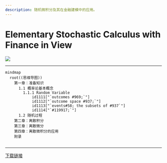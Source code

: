```yaml
---
description: 随机微积分及其在金融建模中的应用。
---
```


# Elementary Stochastic Calculus with Finance in View

![](https://www.worldscientific.com/action/showCoverImage?doi=10.1142/3856)

***

```mermaid
mindmap
  root((思维导图))
    第一章：准备知识 
      1.1 概率论基本概念
        1.1.1 Random Variable
            id1111["`outcomes #969;`"]
            id1112["`outcome space #937;`"]
            id1113["`events#58; the subsets of #937`"]
            id1114["`#119917;`"]
      1.2 随机过程
    第二章：离散积分
    第三章：离散微分
    第四章：离散微积分的应用
    附录
 
```

***

[下载链接](https://pan.baidu.com/s/17U9lB)
